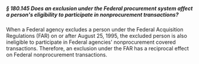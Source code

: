 ##### § 180.145 Does an exclusion under the Federal procurement system affect a person's eligibility to participate in nonprocurement transactions? #####

When a Federal agency excludes a person under the Federal Acquisition Regulations (FAR) on or after August 25, 1995, the excluded person is also ineligible to participate in Federal agencies' nonprocurement covered transactions. Therefore, an exclusion under the FAR has a reciprocal effect on Federal nonprocurement transactions.